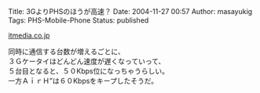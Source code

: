 Title: 3GよりPHSのほうが高速？
Date: 2004-11-27 00:57
Author: masayukig
Tags: PHS-Mobile-Phone
Status: published

[itmedia.co.jp](http://www.itmedia.co.jp/mobile/articles/0411/26/news035.html)

同時に通信する台数が増えるごとに、  
３Ｇケータイはどんどん速度が遅くなっていって、  
５台目となると、５０Kbps位になっちゃうらしい。  
一方ＡｉｒＨ”は６０Kbpsをキープしたそうだ。
